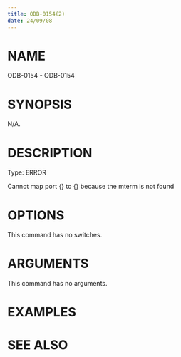 ```yaml
---
title: ODB-0154(2)
date: 24/09/08
---
```


# NAME

ODB-0154 - ODB-0154

# SYNOPSIS

N/A.

# DESCRIPTION

Type: ERROR

Cannot map port {} to {} because the mterm is not found

# OPTIONS

This command has no switches.

# ARGUMENTS

This command has no arguments.

# EXAMPLES

# SEE ALSO
